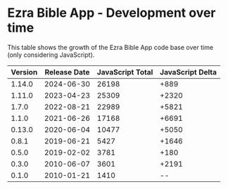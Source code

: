 # Ezra Bible App - Development over time

This table shows the growth of the Ezra Bible App code base over time (only considering JavaScript).

Version | Release Date | JavaScript Total | JavaScript Delta
--------| -------------|------------------|------------------
1.14.0  | 2024-06-30   | 26198            | +889
1.11.0  | 2023-04-23   | 25309            | +2320
1.7.0   | 2022-08-21   | 22989            | +5821
1.1.0   | 2021-06-26   | 17168            | +6691
0.13.0  | 2020-06-04   | 10477            | +5050
0.8.1   | 2019-06-21   | 5427             | +1646
0.5.0   | 2019-02-02   | 3781             | +180
0.3.0   | 2010-06-07   | 3601             | +2191
0.1.0   | 2010-01-21   | 1410             | --